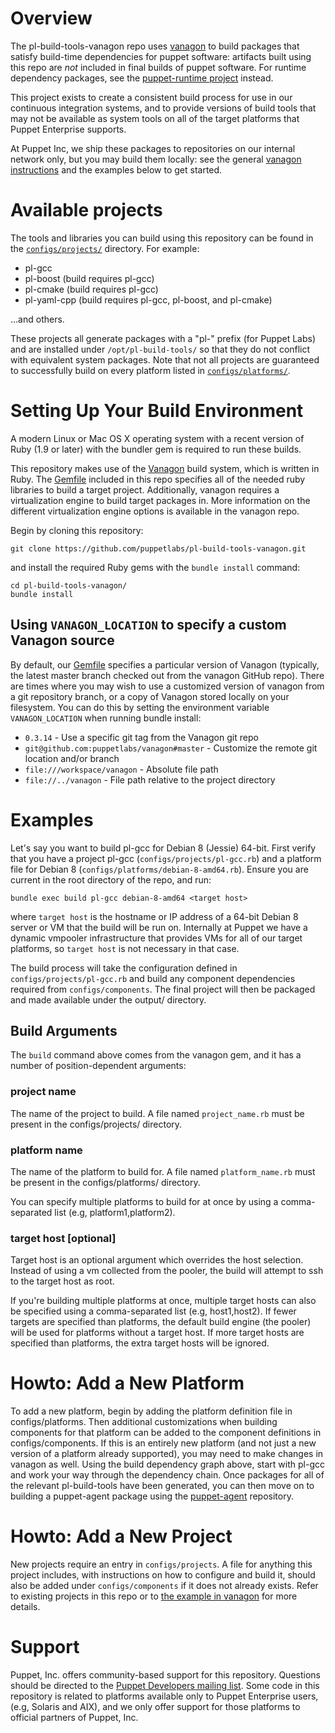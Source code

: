# Overview

The pl-build-tools-vanagon repo uses [vanagon](https://github.com/puppetlabs/vanagon) to build packages that satisfy build-time dependencies for puppet software: artifacts built using this repo are _not_ included in final builds of puppet software. For runtime dependency packages, see the [puppet-runtime project](https://github.com/puppetlabs/puppet-runtime) instead.

This project exists to create a consistent build process for use in our continuous integration systems, and to provide versions of build tools that may not be available as system tools on all of the target platforms that Puppet Enterprise supports.

At Puppet Inc, we ship these packages to repositories on our internal network only, but you may build them locally: see the general [vanagon instructions](https://github.com/puppetlabs/vanagon#configuration-and-usage) and the examples below to get started.

# Available projects

The tools and libraries you can build using this repository can be found in the [`configs/projects/`](configs/projects) directory. For example:

* pl-gcc
* pl-boost (build requires pl-gcc)
* pl-cmake (build requires pl-gcc)
* pl-yaml-cpp (build requires pl-gcc, pl-boost, and pl-cmake)

...and others.

These projects all generate packages with a "pl-" prefix (for Puppet Labs) and are installed under `/opt/pl-build-tools/` so that they do not conflict with equivalent system packages. Note that not all projects are guaranteed to successfully build on every platform listed in [`configs/platforms/`](configs/platforms).

# Setting Up Your Build Environment

A modern Linux or Mac OS X operating system with a recent version of Ruby (1.9 or later) with the bundler gem is required to run these builds. 

This repository makes use of the [Vanagon](https://github.com/puppetlabs/vanagon) build system, which is written in Ruby. The [Gemfile](https://github.com/puppetlabs/pl-build-tools-vanagon/blob/master/Gemfile) included in this repo specifies all of the needed ruby libraries to build a target project. Additionally, vanagon requires a virtualization engine to build target packages in. More information on the different virtualization engine options is available in the vanagon repo.

Begin by cloning this repository:

	git clone https://github.com/puppetlabs/pl-build-tools-vanagon.git

and install the required Ruby gems with the `bundle install` command:

	cd pl-build-tools-vanagon/
	bundle install

## Using `VANAGON_LOCATION` to specify a custom Vanagon source

By default, our [Gemfile](https://github.com/puppetlabs/pl-build-tools-vanagon/blob/master/Gemfile) specifies a particular version of Vanagon (typically, the latest master branch checked out from the vanagon GitHub repo). There are times where you may wish to use a customized version of vanagon from a git repository branch, or a copy of Vanagon stored locally on your filesystem. You can do this by setting the environment variable `VANAGON_LOCATION` when running bundle install:

* `0.3.14` - Use a specific git tag from the Vanagon git repo
* `git@github.com:puppetlabs/vanagon#master` - Customize the remote git location and/or branch
* `file:///workspace/vanagon` - Absolute file path
* `file://../vanagon` - File path relative to the project directory

# Examples

Let's say you want to build pl-gcc for Debian 8 (Jessie) 64-bit. First verify that you have a project pl-gcc (`configs/projects/pl-gcc.rb`) and a platform file for Debian 8 (`configs/platforms/debian-8-amd64.rb`). Ensure you are current in the root directory of the repo, and run:

	bundle exec build pl-gcc debian-8-amd64 <target host>

where `target host` is the hostname or IP address of a 64-bit Debian 8 server or VM that the build will be run on. Internally at Puppet we have a dynamic vmpooler infrastructure that provides VMs for all of our target platforms, so `target host` is not necessary in that case.

The build process will take the configuration defined in `configs/projects/pl-gcc.rb` and build any component dependencies required from `configs/components`. The final project will then be packaged and made available under the output/ directory.

## Build Arguments

The `build` command above comes from the vanagon gem, and it has a number of position-dependent arguments:

### project name

The name of the project to build. A file named `project_name.rb` must be present in the configs/projects/ directory.

### platform name

The name of the platform to build for. A file named `platform_name.rb` must be present in the configs/platforms/ directory.

You can specify multiple platforms to build for at once by using a comma-separated list (e.g, platform1,platform2).

### target host [optional]

Target host is an optional argument which overrides the host selection. Instead of using a vm collected from the pooler, the build will attempt to ssh to the target host as root.

If you're building multiple platforms at once, multiple target hosts can also be specified using a comma-separated list (e.g, host1,host2). If fewer targets are specified than platforms, the default build engine (the pooler) will be used for platforms without a target host. If more target hosts are specified than platforms, the extra target hosts will be ignored.

# Howto: Add a New Platform

To add a new platform, begin by adding the platform definition file in configs/platforms. Then additional customizations when building components for that platform can be added to the component definitions in configs/components. If this is an entirely new platform (and not just a new version of a platform already supported), you may need to make changes in vanagon as well. Using the build dependency graph above, start with pl-gcc and work your way through the dependency chain. Once packages for all of the relevant pl-build-tools have been generated, you can then move on to building a puppet-agent package using the [puppet-agent](https://github.com/puppetlabs/puppet-agent) repository.

# Howto: Add a New Project

New projects require an entry in `configs/projects`. A file for anything this project includes, with instructions on how to configure and build it, should also be added under `configs/components` if it does not already exists. Refer to existing projects in this repo or to [the example in vanagon](https://github.com/puppetlabs/vanagon/tree/master/examples) for more details.

# Support

Puppet, Inc. offers community-based support for this repository. Questions should be directed to the [Puppet Developers mailing list](https://groups.google.com/forum/#!forum/puppet-dev). Some code in this repository is related to platforms available only to Puppet Enterprise users, (e.g, Solaris and AIX), and we only offer support for those platforms to official partners of Puppet, Inc. 
